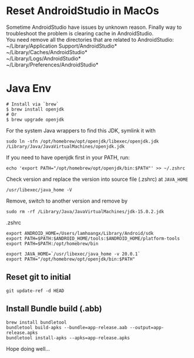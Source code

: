 # Reset AndroidStudio in MacOs 
Sometime AndroidStudio have issues by unknown reason. Finally way to troubleshoot the problem is clearing cache in AndroidStudio.  
You need remove all the directories that are related to AndroidStudio:  
~/Library/Application Support/AndroidStudio*  
~/Library/Caches/AndroidStudio*  
~/Library/Logs/AndroidStudio*  
~/Library/Preferences/AndroidStudio*  

# Java Env
```
# Install via `brew`
$ brew install openjdk
# Or
$ brew upgrade openjdk
```
For the system Java wrappers to find this JDK, symlink it with
```
sudo ln -sfn /opt/homebrew/opt/openjdk/libexec/openjdk.jdk /Library/Java/JavaVirtualMachines/openjdk.jdk
```
If you need to have openjdk first in your PATH, run:
```
echo 'export PATH="/opt/homebrew/opt/openjdk/bin:$PATH"' >> ~/.zshrc
```
Check version and replace the version into source file (.zshrc) at `JAVA_HOME`
```
/usr/libexec/java_home -V
```

Remove, switch to another version and remove by
```
sudo rm -rf /Library/Java/JavaVirtualMachines/jdk-15.0.2.jdk
```

.zshrc
```
export ANDROID_HOME=/Users/lamhoangx/Library/Android/sdk
export PATH=$PATH:$ANDROID_HOME/tools:$ANDROID_HOME/platform-tools
export PATH=$PATH:/opt/homebrew/bin

export JAVA_HOME=`/usr/libexec/java_home -v 20.0.1`
export PATH="/opt/homebrew/opt/openjdk/bin:$PATH"
```

## Reset git to initial
```
git update-ref -d HEAD
```

## Install Bundle build (.abb)
```
brew install bundletool
bundletool build-apks --bundle=app-release.aab --output=app-release.apks
bundletool install-apks --apks=app-release.apks
```
Hope doing well...
